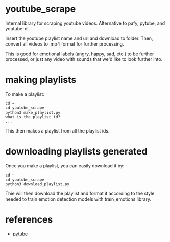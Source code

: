# youtube_scrape
Internal library for scraping youtube videos. Alternative to pafy, pytube, and youtube-dl. 

Insert the youtube playlist name and url and download to folder. Then, convert all videos to .mp4 format for further processing.

This is good for emotional labels (angry, happy, sad, etc.) to be further processed, or just any video with sounds that we'd like to look further into. 

# making playlists

To make a playlist:
    
    cd ~
    cd youtube_scrape 
    python3 make_playlist.py
    what is the playlist id?
    ...

This then makes a playlist from all the playlist ids. 

# downloading playlists generated 

Once you make a playlist, you can easily download it by:

    cd ~ 
    cd youtube_scrape
    python3 download_playlist.py 
    
 Thie will then download the playlist and format it according to the style needed to train emotion detection models with train_emotions library.
 
 # references
 * [pytube](https://github.com/nficano/pytube)
